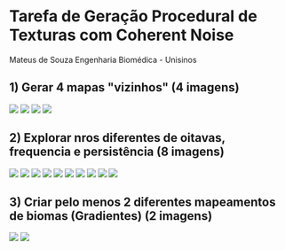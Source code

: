 # Tarefa de Geração Procedural de Texturas com Coherent Noise
Mateus de Souza
Engenharia Biomédica - Unisinos

## 1) Gerar 4 mapas "vizinhos" (4 imagens)
![](https://github.com/mateusdesouzaa/coherent_noise_MateusDS/blob/main/Exercicio_1/img_1.bmp) 
![](https://github.com/mateusdesouzaa/coherent_noise_MateusDS/blob/main/Exercicio_1/img_2.bmp) 
![](https://github.com/mateusdesouzaa/coherent_noise_MateusDS/blob/main/Exercicio_1/img_3.bmp) 
![](https://github.com/mateusdesouzaa/coherent_noise_MateusDS/blob/main/Exercicio_1/img_4.bmp) 

## 2) Explorar nros diferentes de oitavas, frequencia e persistência (8 imagens)
![](https://github.com/mateusdesouzaa/coherent_noise_MateusDS/blob/main/Exercicio_2/ex2_1.bmp)
![](https://github.com/mateusdesouzaa/coherent_noise_MateusDS/blob/main/Exercicio_2/ex2_2.bmp)
![](https://github.com/mateusdesouzaa/coherent_noise_MateusDS/blob/main/Exercicio_2/ex2_3.bmp)
![](https://github.com/mateusdesouzaa/coherent_noise_MateusDS/blob/main/Exercicio_2/ex2_4.bmp)
![](https://github.com/mateusdesouzaa/coherent_noise_MateusDS/blob/main/Exercicio_2/ex2_5.bmp)
![](https://github.com/mateusdesouzaa/coherent_noise_MateusDS/blob/main/Exercicio_2/ex2_6.bmp)
![](https://github.com/mateusdesouzaa/coherent_noise_MateusDS/blob/main/Exercicio_2/ex2_7.bmp)
![](https://github.com/mateusdesouzaa/coherent_noise_MateusDS/blob/main/Exercicio_2/ex2_8.bmp)
![](https://github.com/mateusdesouzaa/coherent_noise_MateusDS/blob/main/Exercicio_2/ex2_9.bmp)
![](https://github.com/mateusdesouzaa/coherent_noise_MateusDS/blob/main/Exercicio_2/ex2_10.bmp)

## 3) Criar pelo menos 2 diferentes mapeamentos de biomas (Gradientes) (2 imagens)
![](https://github.com/mateusdesouzaa/coherent_noise_MateusDS/blob/main/Exercicio_3/ex3_1.bmp)
![](https://github.com/mateusdesouzaa/coherent_noise_MateusDS/blob/main/Exercicio_3/ex3_2.bmp)